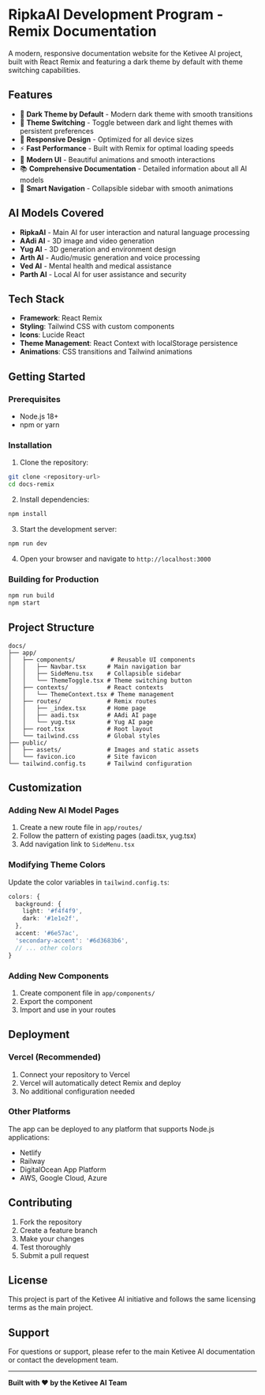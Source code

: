 # RipkaAI Development Program - Remix Documentation

A modern, responsive documentation website for the Ketivee AI project, built with React Remix and featuring a dark theme by default with theme switching capabilities.

## Features

- 🌙 **Dark Theme by Default** - Modern dark theme with smooth transitions
- 🔄 **Theme Switching** - Toggle between dark and light themes with persistent preferences
- 📱 **Responsive Design** - Optimized for all device sizes
- ⚡ **Fast Performance** - Built with Remix for optimal loading speeds
- 🎨 **Modern UI** - Beautiful animations and smooth interactions
- 📚 **Comprehensive Documentation** - Detailed information about all AI models
- 🧭 **Smart Navigation** - Collapsible sidebar with smooth animations

## AI Models Covered

- **RipkaAI** - Main AI for user interaction and natural language processing
- **AAdi AI** - 3D image and video generation
- **Yug AI** - 3D generation and environment design
- **Arth AI** - Audio/music generation and voice processing
- **Ved AI** - Mental health and medical assistance
- **Parth AI** - Local AI for user assistance and security

## Tech Stack

- **Framework**: React Remix
- **Styling**: Tailwind CSS with custom components
- **Icons**: Lucide React
- **Theme Management**: React Context with localStorage persistence
- **Animations**: CSS transitions and Tailwind animations

## Getting Started

### Prerequisites

- Node.js 18+ 
- npm or yarn

### Installation

1. Clone the repository:
```bash
git clone <repository-url>
cd docs-remix
```

2. Install dependencies:
```bash
npm install
```

3. Start the development server:
```bash
npm run dev
```

4. Open your browser and navigate to `http://localhost:3000`

### Building for Production

```bash
npm run build
npm start
```

## Project Structure

```
docs/
├── app/
│   ├── components/          # Reusable UI components
│   │   ├── Navbar.tsx      # Main navigation bar
│   │   ├── SideMenu.tsx    # Collapsible sidebar
│   │   └── ThemeToggle.tsx # Theme switching button
│   ├── contexts/           # React contexts
│   │   └── ThemeContext.tsx # Theme management
│   ├── routes/             # Remix routes
│   │   ├── _index.tsx      # Home page
│   │   ├── aadi.tsx        # AAdi AI page
│   │   └── yug.tsx         # Yug AI page
│   ├── root.tsx            # Root layout
│   └── tailwind.css        # Global styles
├── public/
│   ├── assets/             # Images and static assets
│   └── favicon.ico         # Site favicon
└── tailwind.config.ts      # Tailwind configuration
```

## Customization

### Adding New AI Model Pages

1. Create a new route file in `app/routes/`
2. Follow the pattern of existing pages (aadi.tsx, yug.tsx)
3. Add navigation link to `SideMenu.tsx`

### Modifying Theme Colors

Update the color variables in `tailwind.config.ts`:

```typescript
colors: {
  background: {
    light: '#f4f4f9',
    dark: '#1e1e2f',
  },
  accent: '#6e57ac',
  'secondary-accent': '#6d3683b6',
  // ... other colors
}
```

### Adding New Components

1. Create component file in `app/components/`
2. Export the component
3. Import and use in your routes

## Deployment

### Vercel (Recommended)

1. Connect your repository to Vercel
2. Vercel will automatically detect Remix and deploy
3. No additional configuration needed

### Other Platforms

The app can be deployed to any platform that supports Node.js applications:

- Netlify
- Railway
- DigitalOcean App Platform
- AWS, Google Cloud, Azure

## Contributing

1. Fork the repository
2. Create a feature branch
3. Make your changes
4. Test thoroughly
5. Submit a pull request

## License

This project is part of the Ketivee AI initiative and follows the same licensing terms as the main project.

## Support

For questions or support, please refer to the main Ketivee AI documentation or contact the development team.

---

**Built with ❤️ by the Ketivee AI Team**
